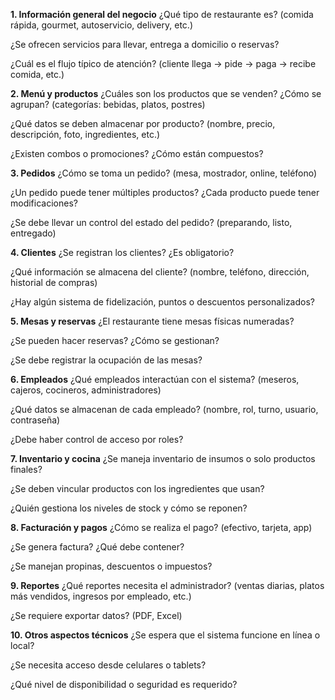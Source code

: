 **1. Información general del negocio**
¿Qué tipo de restaurante es? (comida rápida, gourmet, autoservicio, delivery, etc.)

¿Se ofrecen servicios para llevar, entrega a domicilio o reservas?

¿Cuál es el flujo típico de atención? (cliente llega → pide → paga → recibe comida, etc.)

**2. Menú y productos**
¿Cuáles son los productos que se venden? ¿Cómo se agrupan? (categorías: bebidas, platos, postres)

¿Qué datos se deben almacenar por producto? (nombre, precio, descripción, foto, ingredientes, etc.)

¿Existen combos o promociones? ¿Cómo están compuestos?

**3. Pedidos**
¿Cómo se toma un pedido? (mesa, mostrador, online, teléfono)

¿Un pedido puede tener múltiples productos? ¿Cada producto puede tener modificaciones?

¿Se debe llevar un control del estado del pedido? (preparando, listo, entregado)

**4. Clientes**
¿Se registran los clientes? ¿Es obligatorio?

¿Qué información se almacena del cliente? (nombre, teléfono, dirección, historial de compras)

¿Hay algún sistema de fidelización, puntos o descuentos personalizados?

**5. Mesas y reservas**
¿El restaurante tiene mesas físicas numeradas?

¿Se pueden hacer reservas? ¿Cómo se gestionan?

¿Se debe registrar la ocupación de las mesas?

**6. Empleados**
¿Qué empleados interactúan con el sistema? (meseros, cajeros, cocineros, administradores)

¿Qué datos se almacenan de cada empleado? (nombre, rol, turno, usuario, contraseña)

¿Debe haber control de acceso por roles?

**7. Inventario y cocina**
¿Se maneja inventario de insumos o solo productos finales?

¿Se deben vincular productos con los ingredientes que usan?

¿Quién gestiona los niveles de stock y cómo se reponen?

**8. Facturación y pagos**
¿Cómo se realiza el pago? (efectivo, tarjeta, app)

¿Se genera factura? ¿Qué debe contener?

¿Se manejan propinas, descuentos o impuestos?

**9. Reportes**
¿Qué reportes necesita el administrador? (ventas diarias, platos más vendidos, ingresos por empleado, etc.)

¿Se requiere exportar datos? (PDF, Excel)

**10. Otros aspectos técnicos**
¿Se espera que el sistema funcione en línea o local?

¿Se necesita acceso desde celulares o tablets?

¿Qué nivel de disponibilidad o seguridad es requerido?